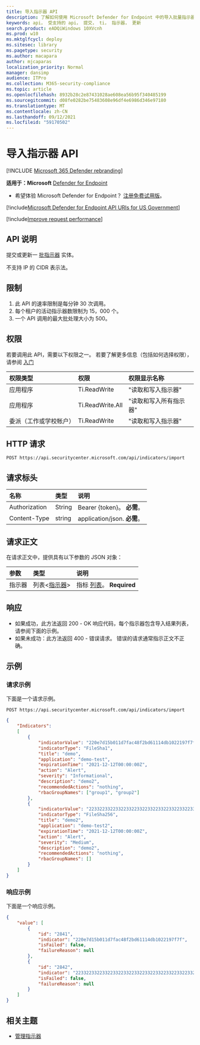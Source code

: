 ```yaml
---
title: 导入指示器 API
description: 了解如何使用 Microsoft Defender for Endpoint 中的导入批量指示器 API。
keywords: api， 受支持的 api， 提交， ti， 指示器， 更新
search.product: eADQiWindows 10XVcnh
ms.prod: w10
ms.mktglfcycl: deploy
ms.sitesec: library
ms.pagetype: security
ms.author: macapara
author: mjcaparas
localization_priority: Normal
manager: dansimp
audience: ITPro
ms.collection: M365-security-compliance
ms.topic: article
ms.openlocfilehash: 8932b28c2e87431028ae608ea56b95f340485199
ms.sourcegitcommit: d08fe0282be75483608e96df4e6986d346e97180
ms.translationtype: MT
ms.contentlocale: zh-CN
ms.lasthandoff: 09/12/2021
ms.locfileid: "59170502"
---
```

# <a name="import-indicators-api"></a>导入指示器 API

[!INCLUDE [Microsoft 365 Defender rebranding](../../includes/microsoft-defender.md)]


**适用于：Microsoft** [Defender for Endpoint](https://go.microsoft.com/fwlink/?linkid=2154037)

- 希望体验 Microsoft Defender for Endpoint？ [注册免费试用版](https://signup.microsoft.com/create-account/signup?products=7f379fee-c4f9-4278-b0a1-e4c8c2fcdf7e&ru=https://aka.ms/MDEp2OpenTrial?ocid=docs-wdatp-exposedapis-abovefoldlink)。

[!include[Microsoft Defender for Endpoint API URIs for US Government](../../includes/microsoft-defender-api-usgov.md)]

[!include[Improve request performance](../../includes/improve-request-performance.md)]

## <a name="api-description"></a>API 说明

提交或更新一 [批指示器](ti-indicator.md) 实体。

不支持 IP 的 CIDR 表示法。

## <a name="limitations"></a>限制

1. 此 API 的速率限制是每分钟 30 次调用。
2. 每个租户的活动指示器数限制为 15，000 个。 [](ti-indicator.md)
3. 一个 API 调用的最大批处理大小为 500。

## <a name="permissions"></a>权限

若要调用此 API，需要以下权限之一。 若要了解更多信息（包括如何选择权限），请参阅 [入门](apis-intro.md)

权限类型|权限|权限显示名称
:---|:---|:---
应用程序|Ti.ReadWrite|"读取和写入指示器"
应用程序|Ti.ReadWrite.All|"读取和写入所有指示器"
委派（工作或学校帐户）|Ti.ReadWrite|"读取和写入指示器"

## <a name="http-request"></a>HTTP 请求

```http
POST https://api.securitycenter.microsoft.com/api/indicators/import
```

## <a name="request-headers"></a>请求标头

名称|类型|说明
:---|:---|:---
Authorization|String|Bearer {token}。 **必需**。
Content-Type|string|application/json. **必需**。

## <a name="request-body"></a>请求正文

在请求正文中，提供具有以下参数的 JSON 对象：

参数|类型|说明
:---|:---|:---
指示器|列表<[指示器](ti-indicator.md)>|指标 [列表](ti-indicator.md)。 **Required**

## <a name="response"></a>响应

- 如果成功，此方法返回 200 - OK 响应代码，每个指示器包含导入结果列表，请参阅下面的示例。
- 如果未成功：此方法返回 400 - 错误请求。 错误的请求通常指示正文不正确。

## <a name="example"></a>示例

### <a name="request-example"></a>请求示例

下面是一个请求示例。

```http
POST https://api.securitycenter.microsoft.com/api/indicators/import
```

```json
{
    "Indicators":
    [
        {
            "indicatorValue": "220e7d15b011d7fac48f2bd61114db1022197f7f",
            "indicatorType": "FileSha1",
            "title": "demo",
            "application": "demo-test",
            "expirationTime": "2021-12-12T00:00:00Z",
            "action": "Alert",
            "severity": "Informational",
            "description": "demo2",
            "recommendedActions": "nothing",
            "rbacGroupNames": ["group1", "group2"]
        },
        {
            "indicatorValue": "2233223322332233223322332233223322332233223322332233223322332222",
            "indicatorType": "FileSha256",
            "title": "demo2",
            "application": "demo-test2",
            "expirationTime": "2021-12-12T00:00:00Z",
            "action": "Alert",
            "severity": "Medium",
            "description": "demo2",
            "recommendedActions": "nothing",
            "rbacGroupNames": []
        }
    ]
}
```

### <a name="response-example"></a>响应示例

下面是一个响应示例。

```json
{
    "value": [
        {
            "id": "2841",
            "indicator": "220e7d15b011d7fac48f2bd61114db1022197f7f",
            "isFailed": false,
            "failureReason": null
        },
        {
            "id": "2842",
            "indicator": "2233223322332233223322332233223322332233223322332233223322332222",
            "isFailed": false,
            "failureReason": null
        }
    ]
}
```

## <a name="related-topic"></a>相关主题

- [管理指示器](manage-indicators.md)
